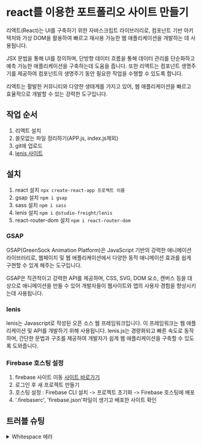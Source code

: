# react를 이용한 포트폴리오 사이트 만들기
리액트(React)는 UI를 구축하기 위한 자바스크립트 라이브러리로, 컴포넌트 기반 아키텍처와 가상 DOM을 활용하여 빠르고 재사용 가능한 웹 애플리케이션을 개발하는 데 사용됩니다.   
   
JSX 문법을 통해 UI를 정의하며, 단방향 데이터 흐름을 통해 데이터 관리를 단순화하고 예측 가능한 애플리케이션을 구축하는데 도움을 줍니다. 또한 리액트는 컴포넌트 생명주기를 제공하여 컴포넌트의 생명주기 동안 필요한 작업을 수행할 수 있도록 합니다.   
   
리액트는 활발한 커뮤니티와 다양한 생태계를 가지고 있어, 웹 애플리케이션을 빠르고 효율적으로 개발할 수 있는 강력한 도구입니다.   
   
## 작업 순서
1. 리액트 설치
2. 쓸모없는 파일 정리하기(APP.js, index.js제외)
3. git에 업로드
4. [lenis 사이트](https://github.com/studio-freight/lenis)

## 설치
1. react 설치 `npx create-react-app 프로젝트 이름`
2. gsap 설치 `npm i gsap`
3. sass 설치 `npm i sass`
4. lenis 설치 `npm i @studio-freight/lenis`
5. react-router-dom 설치 `npm i react-router-dom`

### GSAP
GSAP(GreenSock Animation Platform)은 JavaScript 기반의 강력한 애니메이션 라이브러리로, 웹페이지 및 웹 애플리케이션에서 다양한 동적 애니메이션 효과를 쉽게 구현할 수 있게 해주는 도구입니다.    
   
GSAP은 직관적이고 강력한 API를 제공하며, CSS, SVG, DOM 요소, 캔버스 등을 대상으로 애니메이션을 만들 수 있어 개발자들이 웹사이트와 앱의 사용자 경험을 향상시키는데 사용됩니다.   

### lenis
lenis는 Javascript로 작성된 오픈 소스 웹 프레임워크입니다. 이 프레임워크는 웹 애플리케이션 및 API를 개발하기 위해 사용됩니다. lenis.js는 경량화되고 빠른 속도로 동작하며, 간단한 문법과 구조를 제공하여 개발자가 쉽게 웹 애플리케이션을 구축할 수 있도록 도와줍니다.   

### Firebase 호스팅 설정
1. firebase 사이트 이동 [사이트 바로가기](https://firebase.google.com/?hl=ko)   
2. 로그인 후 새 프로젝트 만들기   
3. 호스팅 설정 : Firebase CLI 설치 -> 프로젝트 초기화 -> Firebase 호스팅에 배포   
4. '.firebaserc', 'firebase.json'파일이 생기고 배포한 사이트 확인 
   
## 트러블 슈팅
<details>
<summary>Whitespace 에러</summary>
유닉스 시스템에서는 한 줄의 끝이 LF(Line Feed)로 이루어지는 반면,   
윈도우에서는 줄 하나가 CR(Carriage Return)와 LF(Line Feed), 즉 CRLF로   이루어지는데, Git이 이 둘 중 어느 쪽을 선택할지 혼란이 온 것이다. 

해결방법   
`git config --global core.autocrlf true // 시스템 전체에 적용`   
`git config core.autocrlf true // 해당 프로젝트에만 적용`   

에러 메시지 끄기
`git config --global core.safecrlf false`
</details>
